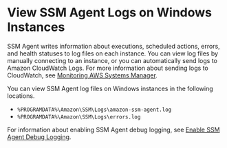 # View SSM Agent Logs on Windows Instances<a name="sysman-agent-logs-win"></a>

SSM Agent writes information about executions, scheduled actions, errors, and health statuses to log files on each instance\. You can view log files by manually connecting to an instance, or you can automatically send logs to Amazon CloudWatch Logs\. For more information about sending logs to CloudWatch, see [Monitoring AWS Systems Manager](monitoring.md)\.

You can view SSM Agent log files on Windows instances in the following locations\.
+ `%PROGRAMDATA%\Amazon\SSM\Logs\amazon-ssm-agent.log`
+ `%PROGRAMDATA%\Amazon\SSM\Logs\errors.log`

For information about enabling SSM Agent debug logging, see [Enable SSM Agent Debug Logging](troubleshooting-remote-commands.md#systems-manager-ssm-agent-debug-log-files)\.